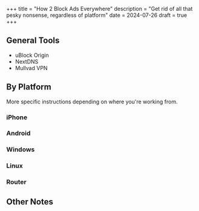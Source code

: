 +++
title = "How 2 Block Ads Everywhere"
description = "Get rid of all that pesky nonsense, regardless of platform"
date = 2024-07-26
draft = true
+++

## General Tools

- uBlock Origin
- NextDNS
- Mullvad VPN

## By Platform

More specific instructions depending on where you're working from.

### iPhone

### Android

### Windows

### Linux

### Router

## Other Notes
